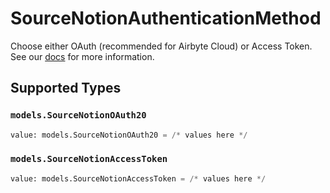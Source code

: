 # SourceNotionAuthenticationMethod

Choose either OAuth (recommended for Airbyte Cloud) or Access Token. See our <a href='https://docs.airbyte.com/integrations/sources/notion#setup-guide'>docs</a> for more information.


## Supported Types

### `models.SourceNotionOAuth20`

```python
value: models.SourceNotionOAuth20 = /* values here */
```

### `models.SourceNotionAccessToken`

```python
value: models.SourceNotionAccessToken = /* values here */
```

